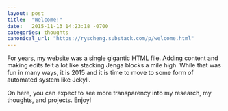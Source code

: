 ```yaml
---
layout: post
title:  "Welcome!"
date:   2015-11-13 14:23:18 -0700
categories: thoughts
canonical_url: "https://ryscheng.substack.com/p/welcome.html"
---
```


For years, my website was a single gigantic HTML file. Adding content and making edits felt a lot like stacking Jenga blocks a mile high. While that was fun in many ways, it is 2015 and it is time to move to some form of automated system like Jekyll.

On here, you can expect to see more transparency into my research, my thoughts, and projects.
Enjoy!
